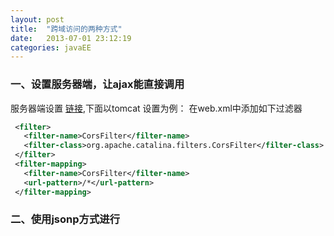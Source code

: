 ```yaml
---
layout: post
title:  "跨域访问的两种方式"
date:   2013-07-01 23:12:19
categories: javaEE
---
```


### 一、设置服务器端，让ajax能直接调用
服务器端设置
[链接](http://www.w3.org/wiki/CORS_Enabled#For_Apache_Tomcat_.287.0.41_and_above.29),下面以tomcat 设置为例：
在web.xml中添加如下过滤器
```xml
 <filter>
   <filter-name>CorsFilter</filter-name>
   <filter-class>org.apache.catalina.filters.CorsFilter</filter-class>
 </filter>
 <filter-mapping>
   <filter-name>CorsFilter</filter-name>
   <url-pattern>/*</url-pattern>
 </filter-mapping>
```
### 二、使用jsonp方式进行